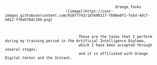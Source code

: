                                                        Orange_Tasks
                                ![image](https://user-images.githubusercontent.com/91877743/187698117-fb98e0f1-fe5d-4dc7-b012-f76eb78dc189.png)
                                
                               
                              
                                      These are the tasks that I perform during my training period in the Artificial Intelligence Diploma,
                                      which I have been accepted through several stages, 
                                      and it is affiliated with Orange Digital Center and the Instant.

